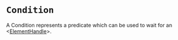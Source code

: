 # `Condition`

A Condition represents a predicate which can be used to wait for an <[ElementHandle]>.


[ElementHandle]: ElementHandle.md#elementhandle
